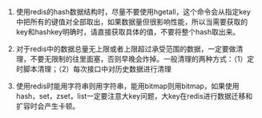 1. 使用redis的hash数据结构时，尽量不要使用hgetall，这个命令会从指定key中把所有的键值对全部取出，如果数据量但很影响性能，所以当需要获取的key和hashkey明确时，请直接获取具体的值，不要将整个hash取出来。

2. 对于redis中的数据总量无上限或者上限超过承受范围的数据，一定要做清理，不要无限制的往里面塞，否则早晚会炸掉。一般清理的两种方式：（1）定时脚本清理；（2）每次接口中对历史数据进行清理


3. 使用redis时能用字符串则用字符串，能用bitmap则用bitmap，如果使用hash，set，zset，list一定要注意大key问题，大key在redis进行数据迁移和扩容时会产生卡顿。